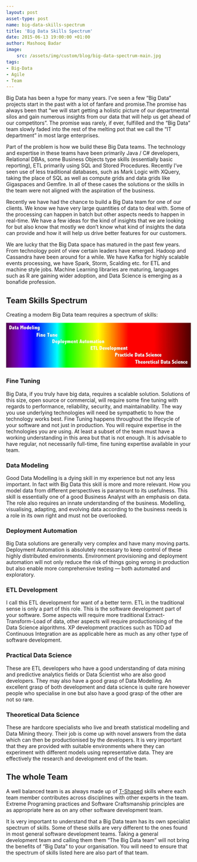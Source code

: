 ```yaml
---
layout: post
asset-type: post
name: big-data-skills-spectrum 
title: 'Big Data Skills Spectrum'
date: 2015-06-13 19:00:00 +01:00
author: Mashooq Badar
image:
    src: /assets/img/custom/blog/big-data-spectrum-main.jpg
tags:
- Big-Data
- Agile
- Team
---
```


Big Data has been a hype for many years. I’ve seen a few “Big Data” projects start in the past with a lot of fanfare and promise.The promise has always been that “we will start getting a holistic picture of our departmental silos and gain numerous insights from our data that will help us get ahead of our competitors”. The promise was rarely, if ever, fulfilled and the “Big Data” team slowly faded into the rest of the melting pot that we call the “IT department” in most large enterprises.    

Part of the problem is how we build these Big Data teams. The technology and expertise in these teams have been primarily Java / C# developers, Relational DBAs, some Business Objects type skills (essentially basic reporting), ETL primarily using SQL and Stored Procedures. Recently I’ve seen use of less traditional databases, such as Mark Logic with XQuery, taking the place of SQL as well as compute grids and data grids like Gigaspaces and Gemfire. In all of these cases the solutions or the skills in the team were not aligned with the aspiration of the business.

Recently we have had the chance to build a Big Data team for one of our clients. We know we have very large quantities of data to deal with. Some of the processing can happen in batch but other aspects needs to happen in real-time. We have a few ideas for the kind of insights that we are looking for but also know that mostly we don’t know what kind of insights the data can provide and how it will help us drive better features for our customers.

We are lucky that the Big Data space has matured in the past few years. From technology point of view certain leaders have emerged. Hadoop and Cassandra have been around for a while. We have Kafka for highly scalable events processing, we have Spark, Storm, Scalding etc. for ETL and machine style jobs. Machine Learning libraries are maturing, languages such as R are gaining wider adoption, and Data Science is emerging as a bonafide profession.

## Team Skills Spectrum
Creating a modern Big Data team requires a spectrum of skills:

![Skills Spectrum](/assets/img/custom/blog/big-data-spectrum.jpg)

### Fine Tuning
Big Data, if you truly have big data, requires a scalable solution. Solutions of this size, open source or commercial, will require some fine tuning with regards to performance, reliability, security, and maintainability. The way you use underlying technologies will need be sympathetic to how the technology works best. Fine Tuning happens throughout the lifecycle of your software and not just in production. You will require expertise in the technologies you are using. At least a subset of the team must have a working understanding in this area but that is not enough. It is advisable to have regular, not necessarily full-time, fine tuning expertise available in your team.

### Data Modeling
Good Data Modelling is a dying skill in my experience but not any less important. In fact with Big Data this skill is more and more relevant. How you model data from different perspectives is paramount to its usefulness. This skill is essentially one of a good Business Analyst with an emphasis on data. The role also requires an innate understanding of the business. Modelling, visualising, adapting, and evolving data according to the business needs is a role in its own right and must not be overlooked.

### Deployment Automation
Big Data solutions are generally very complex and have many moving parts. Deployment Automation is absolutely necessary to keep control of these highly distributed environments. Environment provisioning and deployment automation will not only reduce the risk of things going wrong in production but also enable more comprehensive testing — both automated and exploratory. 

### ETL Development
I call this ETL development for want of a better term. ETL in the traditional sense is only a part of this role. This is the software development part of your software. Some aspects will require more traditional Extract-Transform-Load of data, other aspects will require productionising of the Data Science algorithms. XP development practices such as TDD ad Continuous Integration are as applicable here as much as any other type of software development.

### Practical Data Science
These are ETL developers who have a good understanding of data mining and predictive analytics fields or Data Scientist who are also good developers. They may also have a good grasp of Data Modelling. An excellent grasp of both development and data science is quite rare however people who specialise in one but also have a good grasp of the other are not so rare.

### Theoretical Data Science
These are hardcore specialists who live and breath statistical modelling and Data Mining theory. Their job is come up with novel answers from the data which can then be productionised by the developers. It is very important that they are provided with suitable environments where they can experiment with different models using representative data. They are effectively the research and development end of the team.

## The whole Team
A well balanced team is as always made up of [T-Shaped](https://en.wikipedia.org/wiki/T-shaped_skills) skills where each team member contributes across disciplines with other experts in the team. Extreme Programing practices and Software Craftsmanship principles are as appropriate here as on any other software development team. 

It is very important to understand that a Big Data team has its own specialist spectrum of skills. Some of these skills are very different to the ones found in most general software development teams. Taking a general development team and calling them them “The Big Data team” will not bring the benefits of “Big Data” to your organisation. You will need to ensure that the spectrum of skills listed here are also part of that team.
